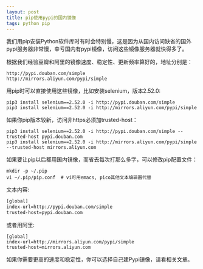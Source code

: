 ```yaml
---
layout: post
title: pip使用pypi的国内镜像
tags: python pip
---
```


我们用pip安装Python软件库时有时会特别慢，这是因为从国内访问缺省的国外pypi服务器非常慢，幸亏国内有pypi镜像，访问这些镜像服务器就快得多了。

根据我们经验豆瓣和阿里的镜像速度、稳定性、更新频率算好的，地址分别是：

    http://pypi.douban.com/simple
    http://mirrors.aliyun.com/pypi/simple

用pip时可以直接使用这些镜像，比如安装selenium，版本2.52.0:

    pip3 install selenium==2.52.0 -i http://pypi.douban.com/simple
    pip3 install selenium==2.52.0 -i http://mirrors.aliyun.com/pypi/simple

如果你pip版本较新，访问非https必须加trusted-host：

    pip3 install selenium==2.52.0 -i http://pypi.douban.com/simple --trusted-host pypi.douban.com
    pip3 install selenium==2.52.0 -i http://mirrors.aliyun.com/pypi/simple --trusted-host mirrors.aliyun.com

如果要让pip以后都用国内镜像，而省去每次打那么多字，可以修改pip配置文件：

    mkdir -p ~/.pip
    vi ~/.pip/pip.conf  # vi可用emacs, pico其他文本编辑器代替

文本内容:

```sh
[global]
index-url=http://pypi.douban.com/simple
trusted-host=pypi.douban.com
```

或者用阿里:

```
[global]
index-url=http://mirrors.aliyun.com/pypi/simple
trusted-host=mirrors.aliyun.com
```

如果你需要更高的速度和稳定性，你可以选择自己建Pypi镜像，请看相关文章。

